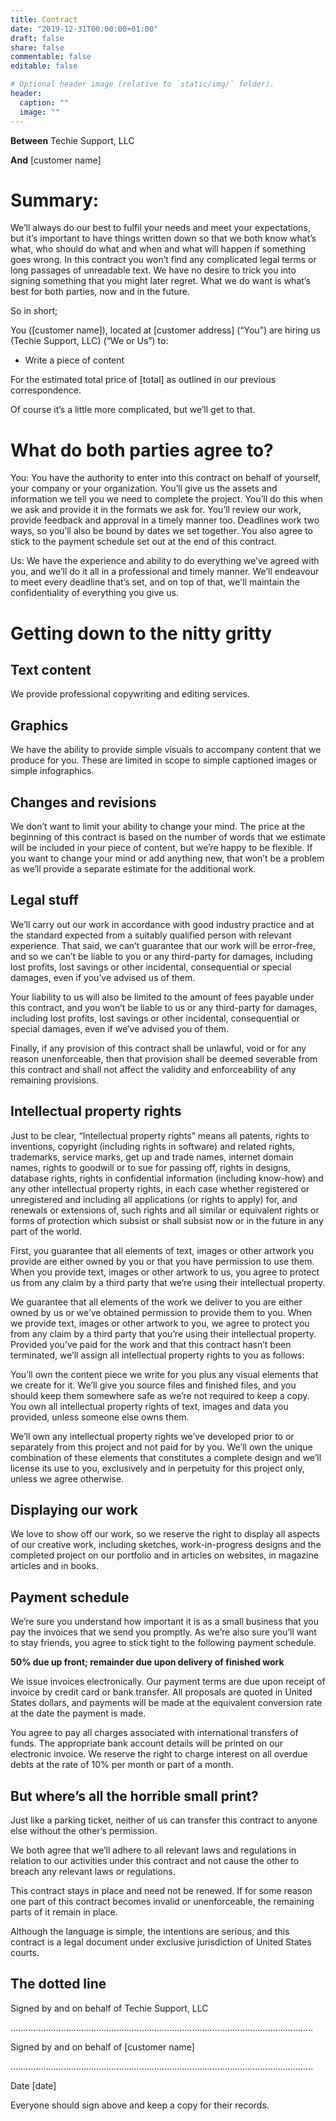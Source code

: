```yaml
---
title: Contract
date: "2019-12-31T00:00:00+01:00"
draft: false
share: false
commentable: false
editable: false

# Optional header image (relative to `static/img/` folder).
header:
  caption: ""
  image: ""
---
```


**Between** Techie Support, LLC

**And** [customer name]

# Summary:

We’ll always do our best to fulfil your needs and meet your expectations, but it’s important to have things written down so that we both know what’s what, who should do what and when and what will happen if something goes wrong.  In this contract you won’t find any complicated legal terms or long passages of unreadable text.  We have no desire to trick you into signing something that you might later regret.  What we do want is what’s best for both parties, now and in the future.

So in short;

You ([customer name]), located at [customer address] (“You”) are hiring us (Techie Support, LLC) (“We or Us”) to:

* Write a piece of content

For the estimated total price of [total] as outlined in our previous correspondence.

Of course it’s a little more complicated, but we’ll get to that.

# What do both parties agree to?

You:  You have the authority to enter into this contract on behalf of yourself, your company or your organization.  You’ll give us the assets and information we tell you we need to complete the project.  You’ll do this when we ask and provide it in the formats we ask for.  You’ll review our work, provide feedback and approval in a timely manner too.  Deadlines work two ways, so you’ll also be bound by dates we set together.  You also agree to stick to the payment schedule set out at the end of this contract.

Us:  We have the experience and ability to do everything we’ve agreed with you, and we’ll do it all in a professional and timely manner.  We’ll endeavour to meet every deadline that’s set, and on top of that, we'll maintain the confidentiality of everything you give us.

# Getting down to the nitty gritty

## Text content

We provide professional copywriting and editing services.

## Graphics

We have the ability to provide simple visuals to accompany content that we produce for you.  These are limited in scope to simple captioned images or simple infographics.

## Changes and revisions

We don’t want to limit your ability to change your mind.  The price at the beginning of this contract is based on the number of words that we estimate will be included in your piece of content, but we’re happy to be flexible.  If you want to change your mind or add anything new, that won’t be a problem as we’ll provide a separate estimate for the additional work.

## Legal stuff

We’ll carry out our work in accordance with good industry practice and at the standard expected from a suitably qualified person with relevant experience.  That said, we can’t guarantee that our work will be error-free, and so we can’t be liable to you or any third-party for damages, including lost profits, lost savings or other incidental, consequential or special damages, even if you’ve advised us of them.

Your liability to us will also be limited to the amount of fees payable under this contract, and you won’t be liable to us or any third-party for damages, including lost profits, lost savings or other incidental, consequential or special damages, even if we’ve advised you of them.

Finally, if any provision of this contract shall be unlawful, void or for any reason unenforceable, then that provision shall be deemed severable from this contract and shall not affect the validity and enforceability of any remaining provisions.

## Intellectual property rights

Just to be clear, “Intellectual property rights” means all patents, rights to inventions, copyright (including rights in software) and related rights, trademarks, service marks, get up and trade names, internet domain names, rights to goodwill or to sue for passing off, rights in designs, database rights, rights in confidential information (including know-how) and any other intellectual property rights, in each case whether registered or unregistered and including all applications (or rights to apply) for, and renewals or extensions of, such rights and all similar or equivalent rights or forms of protection which subsist or shall subsist now or in the future in any part of the world.

First, you guarantee that all elements of text, images or other artwork you provide are either owned by you or that you have permission to use them.  When you provide text, images or other artwork to us, you agree to protect us from any claim by a third party that we’re using their intellectual property.

We guarantee that all elements of the work we deliver to you are either owned by us or we’ve obtained permission to provide them to you.  When we provide text, images or other artwork to you, we agree to protect you from any claim by a third party that you’re using their intellectual property.  Provided you’ve paid for the work and that this contract hasn’t been terminated, we’ll assign all intellectual property rights to you as follows:

You’ll own the content piece we write for you plus any visual elements that we create for it.  We’ll give you source files and finished files, and you should keep them somewhere safe as we’re not required to keep a copy.  You own all intellectual property rights of text, images and data you provided, unless someone else owns them.

We’ll own any intellectual property rights we’ve developed prior to or separately from this project and not paid for by you.  We’ll own the unique combination of these elements that constitutes a complete design and we’ll license its use to you, exclusively and in perpetuity for this project only, unless we agree otherwise.

## Displaying our work

We love to show off our work, so we reserve the right to display all aspects of our creative work, including sketches, work-in-progress designs and the completed project on our portfolio and in articles on websites, in magazine articles and in books.

## Payment schedule

We’re sure you understand how important it is as a small business that you pay the invoices that we send you promptly.  As we’re also sure you’ll want to stay friends, you agree to stick tight to the following payment schedule.

**50% due up front; remainder due upon delivery of finished work**

We issue invoices electronically.  Our payment terms are due upon receipt of invoice by credit card or bank transfer.  All proposals are quoted in United States dollars, and payments will be made at the equivalent conversion rate at the date the payment is made.

You agree to pay all charges associated with international transfers of funds.  The appropriate bank account details will be printed on our electronic invoice.  We reserve the right to charge interest on all overdue debts at the rate of 10% per month or part of a month.

## But where’s all the horrible small print?

Just like a parking ticket, neither of us can transfer this contract to anyone else without the other’s permission.

We both agree that we’ll adhere to all relevant laws and regulations in relation to our activities under this contract and not cause the other to breach any relevant laws or regulations.

This contract stays in place and need not be renewed.  If for some reason one part of this contract becomes invalid or unenforceable, the remaining parts of it remain in place.

Although the language is simple, the intentions are serious, and this contract is a legal document under exclusive jurisdiction of United States courts.

## The dotted line

Signed by and on behalf of Techie Support, LLC

…………………………………………………………………………………………………………

Signed by and on behalf of [customer name]

…………………………………………………………………………………………………………

Date [date]

Everyone should sign above and keep a copy for their records.